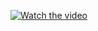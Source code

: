[![Watch the video](https://www.youtube.com/upload_thumbnail?v=RZ6pTx2vGiE&t=hqdefault&ts=1572974156624)](https://youtu.be/RZ6pTx2vGiE)
